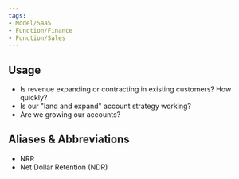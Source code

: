 ```yaml
---
tags:
- Model/SaaS
- Function/Finance
- Function/Sales
---
```


## Usage
- Is revenue expanding or contracting in existing customers? How quickly?
- Is our "land and expand" account strategy working?
- Are we growing our accounts?

## Aliases & Abbreviations
- NRR
- Net Dollar Retention (NDR)

